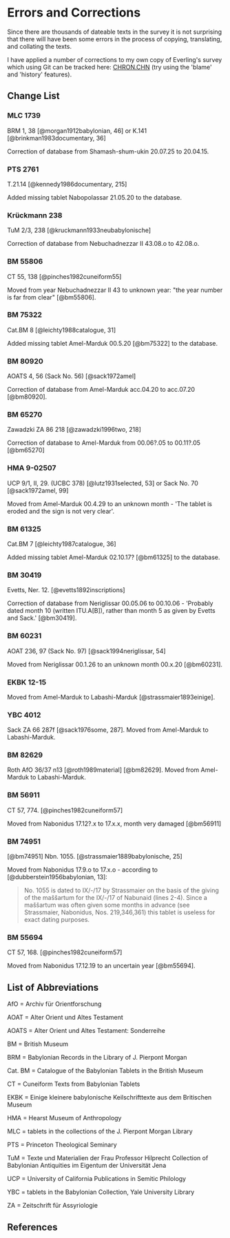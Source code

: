 # Errors and Corrections

Since there are thousands of dateable texts in the survey it is not surprising that there will have been some errors in
the process of copying, translating, and collating the texts.

I have applied a number of corrections to my own copy of Everling's survey which using Git can be tracked here:
[CHRON.CHN](https://github.com/jacob-pro/jerusalem-book/blob/master/business_tablets/CHRON.CHN) (try using the 'blame'
and 'history' features).

## Change List

### MLC 1739

BRM 1, 38 [@morgan1912babylonian, 46] or K.141 [@brinkman1983documentary, 36]

Correction of database from Shamash-shum-ukin 20.07.25 to 20.04.15.

### PTS 2761

T.21.14 [@kennedy1986documentary, 215]

Added missing tablet Nabopolassar 21.05.20 to the database.

### Krückmann 238

TuM 2/3, 238 [@kruckmann1933neubabylonische]

Correction of database from Nebuchadnezzar II 43.08.o to 42.08.o.

### BM 55806

CT 55, 138 [@pinches1982cuneiform55]

Moved from year Nebuchadnezzar II 43 to unknown year: "the year number is far from clear" [@bm55806].

### BM 75322

Cat.BM 8 [@leichty1988catalogue, 31]

Added missing tablet Amel-Marduk 00.5.20 [@bm75322] to the database.

### BM 80920

AOATS 4, 56 (Sack No. 56) [@sack1972amel]

Correction of database from Amel-Marduk acc.04.20 to acc.07.20 [@bm80920].

### BM 65270

Zawadzki ZA 86 218 [@zawadzki1996two, 218]

Correction of database to Amel-Marduk from 00.06?.05 to 00.11?.05 [@bm65270]

### HMA 9-02507

UCP 9/1, II, 29. (UCBC 378) [@lutz1931selected, 53] or Sack No. 70 [@sack1972amel, 99]

Moved from Amel-Marduk 00.4.29 to an unknown month - 'The tablet is eroded and the sign is not very clear'.

### BM 61325

Cat.BM 7 [@leichty1987catalogue, 36]

Added missing tablet Amel-Marduk 02.10.17? [@bm61325] to the database.

### BM 30419

Evetts, Ner. 12. [@evetts1892inscriptions]

Correction of database from Neriglissar 00.05.06 to 00.10.06 - 'Probably dated month 10 (written ITU.A[B]), rather than
month 5 as given by Evetts and Sack.' [@bm30419].

### BM 60231

AOAT 236, 97 (Sack No. 97) [@sack1994neriglissar, 54]

Moved from Neriglissar 00.1.26 to an unknown month 00.x.20 [@bm60231].

### EKBK 12-15

Moved from Amel-Marduk to Labashi-Marduk [@strassmaier1893einige].

### YBC 4012

Sack ZA 66 287f [@sack1976some, 287]. Moved from Amel-Marduk to Labashi-Marduk.

### BM 82629

Roth AfO 36/37 n13 [@roth1989material] [@bm82629]. Moved from Amel-Marduk to Labashi-Marduk.

### BM 56911

CT 57, 774. [@pinches1982cuneiform57]

Moved from Nabonidus 17.12?.x to 17.x.x, month very damaged [@bm56911]

### BM 74951

[@bm74951] Nbn. 1055. [@strassmaier1889babylonische, 25]

Moved from Nabonidus 17.9.o to 17.x.o - according to [@dubberstein1956babylonian, 13]:

> No. 1055 is dated to IX/-/17 by Strassmaier on the basis of the giving of the maššartum for the IX/-/17 of Nabunaid
> (lines 2-4). Since a maššartum was often given some months in advance (see Strassmaier, Nabonidus, Nos. 219,346,361)
> this tablet is useless for exact dating purposes.

### BM 55694

CT 57, 168. [@pinches1982cuneiform57]

Moved from Nabonidus 17.12.19 to an uncertain year [@bm55694].

## List of Abbreviations

AfO = Archiv für Orientforschung

AOAT = Alter Orient und Altes Testament

AOATS = Alter Orient und Altes Testament: Sonderreihe

BM = British Museum

BRM = Babylonian Records in the Library of J. Pierpont Morgan

Cat. BM = Catalogue of the Babylonian Tablets in the British Museum

CT = Cuneiform Texts from Babylonian Tablets

EKBK = Einige kleinere babylonische Keilschrifttexte aus dem Britischen Museum

HMA = Hearst Museum of Anthropology

MLC = tablets in the collections of the J. Pierpont Morgan Library

PTS = Princeton Theological Seminary

TuM = Texte und Materialien der Frau Professor Hilprecht Collection of Babylonian Antiquities im Eigentum der
Universität Jena

UCP = University of California Publications in Semitic Philology

YBC = tablets in the Babylonian Collection, Yale University Library

ZA = Zeitschrift für Assyriologie

## References
